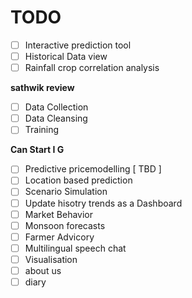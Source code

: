 # TODO

- [ ] Interactive prediction tool  
- [ ] Historical Data view  
- [ ] Rainfall crop correlation analysis  
  
**sathwik review**  
- [ ] Data Collection  
- [ ] Data Cleansing  
- [ ] Training  
  
**Can Start I G**  
- [ ] Predictive pricemodelling [ TBD ]  
- [ ] Location based prediction  
- [ ] Scenario Simulation  
- [ ] Update hisotry trends as a Dashboard  
- [ ] Market Behavior  
- [ ] Monsoon forecasts  
- [ ] Farmer Advicory  
- [ ] Multilingual speech chat   
- [ ] Visualisation  
- [ ] about us  
- [ ] diary  
